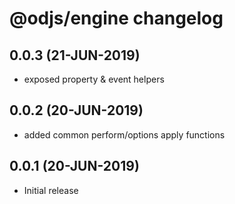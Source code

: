 # @odjs/engine changelog

## 0.0.3 (21-JUN-2019)

* exposed property & event helpers

## 0.0.2 (20-JUN-2019)

* added common perform/options apply functions

## 0.0.1 (20-JUN-2019)

* Initial release
